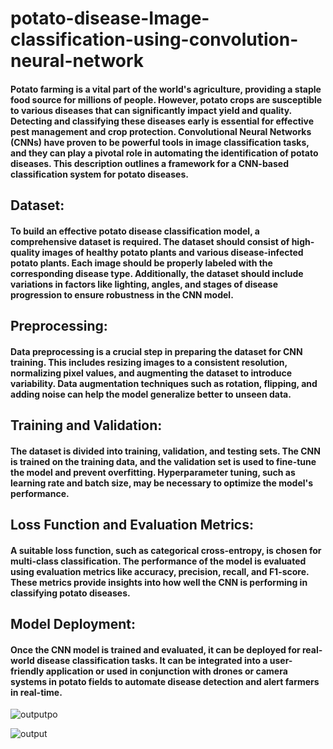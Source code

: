 # potato-disease-Image-classification-using-convolution-neural-network
#### Potato farming is a vital part of the world's agriculture, providing a staple food source for millions of people. However, potato crops are susceptible to various diseases that can significantly impact yield and quality. Detecting and classifying these diseases early is essential for effective pest management and crop protection. Convolutional Neural Networks (CNNs) have proven to be powerful tools in image classification tasks, and they can play a pivotal role in automating the identification of potato diseases. This description outlines a framework for a CNN-based classification system for potato diseases.

## Dataset:
#### To build an effective potato disease classification model, a comprehensive dataset is required. The dataset should consist of high-quality images of healthy potato plants and various disease-infected potato plants. Each image should be properly labeled with the corresponding disease type. Additionally, the dataset should include variations in factors like lighting, angles, and stages of disease progression to ensure robustness in the CNN model.

## Preprocessing:
#### Data preprocessing is a crucial step in preparing the dataset for CNN training. This includes resizing images to a consistent resolution, normalizing pixel values, and augmenting the dataset to introduce variability. Data augmentation techniques such as rotation, flipping, and adding noise can help the model generalize better to unseen data.

## Training and Validation:
#### The dataset is divided into training, validation, and testing sets. The CNN is trained on the training data, and the validation set is used to fine-tune the model and prevent overfitting. Hyperparameter tuning, such as learning rate and batch size, may be necessary to optimize the model's performance.

## Loss Function and Evaluation Metrics:
#### A suitable loss function, such as categorical cross-entropy, is chosen for multi-class classification. The performance of the model is evaluated using evaluation metrics like accuracy, precision, recall, and F1-score. These metrics provide insights into how well the CNN is performing in classifying potato diseases.

## Model Deployment:
#### Once the CNN model is trained and evaluated, it can be deployed for real-world disease classification tasks. It can be integrated into a user-friendly application or used in conjunction with drones or camera systems in potato fields to automate disease detection and alert farmers in real-time.

![outputpo](https://github.com/rameshkumar359/potato-disease-Image-classification-using-convolution-neural-network/assets/96288285/be633b88-f332-4352-916d-75dd7b3caec4)

![output](https://github.com/rameshkumar359/potato-disease-Image-classification-using-convolution-neural-network/assets/96288285/9e1c7546-ad1a-418d-bea9-42cbbcca44e0)




